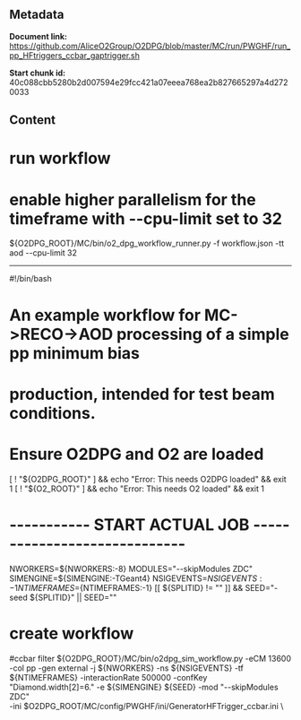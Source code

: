 ## Metadata

**Document link:** https://github.com/AliceO2Group/O2DPG/blob/master/MC/run/PWGHF/run_pp_HFtriggers_ccbar_gaptrigger.sh

**Start chunk id:** 40c088cbb5280b2d007594e29fcc421a07eeea768ea2b827665297a4d2720033

## Content

# run workflow
# enable higher parallelism for the timeframe with --cpu-limit set to 32
${O2DPG_ROOT}/MC/bin/o2_dpg_workflow_runner.py -f workflow.json -tt aod --cpu-limit 32

---

#!/bin/bash

#
# An example workflow for MC->RECO->AOD processing of a simple pp minimum bias
# production, intended for test beam conditions.

# Ensure O2DPG and O2 are loaded
[ ! "${O2DPG_ROOT}" ] && echo "Error: This needs O2DPG loaded" && exit 1
[ ! "${O2_ROOT}" ] && echo "Error: This needs O2 loaded" && exit 1


# ----------- START ACTUAL JOB  -----------------------------

NWORKERS=${NWORKERS:-8}
MODULES="--skipModules ZDC"
SIMENGINE=${SIMENGINE:-TGeant4}
NSIGEVENTS=${NSIGEVENTS:-1}
NTIMEFRAMES=${NTIMEFRAMES:-1}
[[ ${SPLITID} != "" ]] && SEED="-seed ${SPLITID}" || SEED=""
# create workflow

#ccbar filter
${O2DPG_ROOT}/MC/bin/o2dpg_sim_workflow.py -eCM 13600 -col pp -gen external -j ${NWORKERS} -ns ${NSIGEVENTS} -tf ${NTIMEFRAMES} -interactionRate 500000 -confKey "Diamond.width[2]=6." -e ${SIMENGINE} ${SEED} -mod "--skipModules ZDC" \
        -ini $O2DPG_ROOT/MC/config/PWGHF/ini/GeneratorHFTrigger_ccbar.ini \
